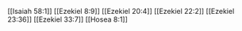 [[Isaiah 58:1]]
[[Ezekiel 8:9]]
[[Ezekiel 20:4]]
[[Ezekiel 22:2]]
[[Ezekiel 23:36]]
[[Ezekiel 33:7]]
[[Hosea 8:1]]
